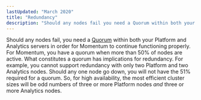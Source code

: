 ```yaml
---
lastUpdated: "March 2020"
title: "Redundancy"
description: "Should any nodes fail you need a Quorum within both your Platform and Analytics servers in order for Momentum to continue functioning properly For Momentum you have a quorum when more than 50 of nodes are active What constitutes a quorum has implications for redundancy For example you cannot support..."
---
```


Should any nodes fail, you need a [Quorum](/momentum/4/4-glossary#gloss.quorum) within both your Platform and Analytics servers in order for Momentum to continue functioning properly. For Momentum, you have a quorum when more than 50% of nodes are active. What constitutes a quorum has implications for redundancy. For example, you cannot support redundancy with only two Platform and two Analytics nodes. Should any one node go down, you will not have the 51% required for a quorum. So, for high availability, the most efficient cluster sizes will be odd numbers of three or more Platform nodes *and* three or more Analytics nodes.